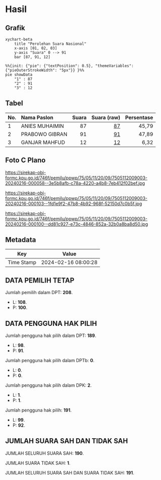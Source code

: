 # Hasil

## Grafik

```mermaid
xychart-beta
    title "Perolehan Suara Nasional"
    x-axis [01, 02, 03]
    y-axis "Suara" 0 --> 91
    bar [87, 91, 12]
```

```mermaid
%%{init: {"pie": {"textPosition": 0.5}, "themeVariables": {"pieOuterStrokeWidth": "5px"}} }%%
pie showData
    "1" : 87
    "2" : 91
    "3" : 12
```

## Tabel

| No. | Nama Paslon    | Suara | Suara (raw) | Persentase |
|:--- |:-------------- | -----:| -----------:| ----------:|
| 1   | ANIES MUHAIMIN | 87    | [87][p-1]   | 45,79      |
| 2   | PRABOWO GIBRAN | 91    | [91][p-2]   | 47,89      |
| 3   | GANJAR MAHFUD  | 12    | [12][p-3]   | 6,32       |


[p-1]: https://github.com/gigit-pemilu/pemilu-2024/blob/main/pilpres/hitung-suara/sub/75-gorontalo/sub/05-gorontalo-utara/sub/11-sumalata-timur/sub/2009-motihelumo/sub/003-tps/sub/paslon-1.txt
[p-2]: https://github.com/gigit-pemilu/pemilu-2024/blob/main/pilpres/hitung-suara/sub/75-gorontalo/sub/05-gorontalo-utara/sub/11-sumalata-timur/sub/2009-motihelumo/sub/003-tps/sub/paslon-2.txt
[p-3]: https://github.com/gigit-pemilu/pemilu-2024/blob/main/pilpres/hitung-suara/sub/75-gorontalo/sub/05-gorontalo-utara/sub/11-sumalata-timur/sub/2009-motihelumo/sub/003-tps/sub/paslon-3.txt

## Foto C Plano

https://sirekap-obj-formc.kpu.go.id/746f/pemilu/ppwp/75/05/11/20/09/7505112009003-20240216-000058--3e5b8afb-c78a-4220-a4b8-7eb412f02bef.jpg

https://sirekap-obj-formc.kpu.go.id/746f/pemilu/ppwp/75/05/11/20/09/7505112009003-20240216-000103--1fd1e9f2-47b8-4b92-968f-52150d7c0b5f.jpg

https://sirekap-obj-formc.kpu.go.id/746f/pemilu/ppwp/75/05/11/20/09/7505112009003-20240216-000100--dd81c927-e73c-4846-852a-32b0a8ba8d50.jpg


## Metadata

| Key        | Value               |
| ---------- | ------------------- |
| Time Stamp | 2024-02-16 08:00:28 |


## DATA PEMILIH TETAP

Jumlah pemilih dalam DPT: **208**.
 * L: **108**.
 * P: **100**.

## DATA PENGGUNA HAK PILIH

Jumlah pengguna hak pilih dalam DPT: **189**.
 * L: **98**.
 * P: **91**.

Jumlah pengguna hak pilih dalam DPTb: **0**.
 * L: **0**.
 * P: **0**.

Jumlah pengguna hak pilih dalam DPK: **2**.
 * L: **1**.
 * P: **1**.

Jumlah pengguna hak pilih: **191**.
 * L: **99**.
 * P: **92**.

## JUMLAH SUARA SAH DAN TIDAK SAH

JUMLAH SELURUH SUARA SAH: **190**.

JUMLAH SUARA TIDAK SAH: **1**.

JUMLAH SELURUH SUARA SAH DAN SUARA TIDAK SAH: **191**.


